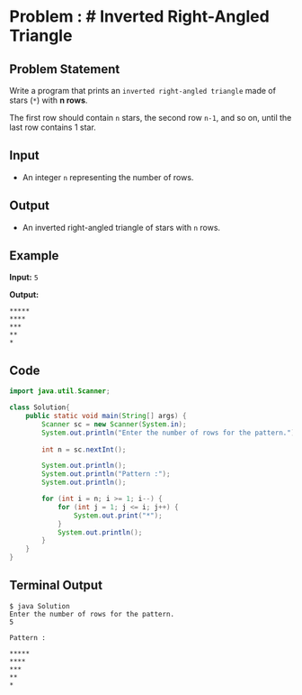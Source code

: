 # Problem : # Inverted Right-Angled Triangle

## Problem Statement

Write a program that prints an `inverted right-angled triangle` made of stars (`*`) with **n rows**.

The first row should contain `n` stars, the second row `n-1`, and so on, until the last row contains 1 star.

## Input

- An integer `n` representing the number of rows.

## Output

- An inverted right-angled triangle of stars with `n` rows.

## Example

**Input:**
`5`

**Output:**

```
*****
****
***
**
*
```

## Code
```java
import java.util.Scanner;

class Solution{
    public static void main(String[] args) {
        Scanner sc = new Scanner(System.in);
        System.out.println("Enter the number of rows for the pattern.");
        
        int n = sc.nextInt();

        System.out.println();
        System.out.println("Pattern :");
        System.out.println();

        for (int i = n; i >= 1; i--) {
            for (int j = 1; j <= i; j++) {
                System.out.print("*");
            }
            System.out.println();
        }
    }
}
```

## Terminal Output
```
$ java Solution
Enter the number of rows for the pattern.
5

Pattern :

*****
****
***
**
*
``` 